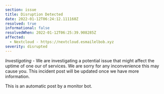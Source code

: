 ```yaml
---
section: issue
title: Disruption Detected
date: 2022-01-12T06:24:12.111160Z
resolved: true
informational: false
resolvedWhen: 2022-01-12T06:25:39.908285Z
affected:
  - Nextcloud - https://nextcloud.esmailelbob.xyz
severity: disrupted
---
```

*Investigating* - We are investigating a potential issue that might affect the uptime of one our of services. We are sorry for any inconvenience this may cause you. This incident post will be updated once we have more information.

This is an automatic post by a monitor bot.
        